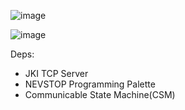 ![image](https://github.com/NEVSTOP-LAB/CSM-Remote-Call-App/assets/8196752/b4e9ca97-3171-4793-b8ab-b4fb69098724)

![image](https://github.com/NEVSTOP-LAB/CSM-Remote-Call-App/assets/8196752/ac438a36-2dc3-4dd4-aad2-d44caf842008)

Deps:

 - JKI TCP Server
 - NEVSTOP Programming Palette
 - Communicable State Machine(CSM)
